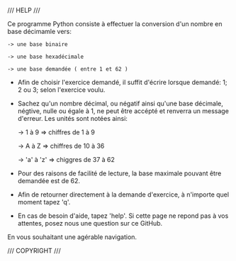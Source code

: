 /// HELP ///

Ce programme Python consiste à effectuer la conversion d'un nombre en base décimamle vers:

    -> une base binaire

    -> une base hexadécimale

    -> une base demandée ( entre 1 et 62 )  

 - Afin de choisir l'exercice demandé, il suffit d'écrire lorsque demandé: 1; 2 ou 3; selon l'exercice voulu.
 - Sachez qu'un nombre décimal, ou négatif ainsi qu'une base décimale, négtive, nulle ou égale à 1, ne peut être accépté et renverra un message d'erreur. 
 Les unités sont notées ainsi: 
 
    -> 1 à 9 => chiffres de 1 à 9 

    -> A à Z => chiffres de 10 à 36

    -> 'a' à 'z' => chiggres de 37 à 62
    
 - Pour des raisons de facilité de lecture, la base maximale pouvant être demandée est de 62.
 - Afin de retourner directement à la demande d'exercice, à n'importe quel moment tapez 'q'.
 - En cas de besoin d'aide, tapez 'help'. Si cette page ne repond pas à vos attentes, posez nous une question sur ce GitHub.
 
 En vous souhaitant une agérable navigation.

/// COPYRIGHT ///
